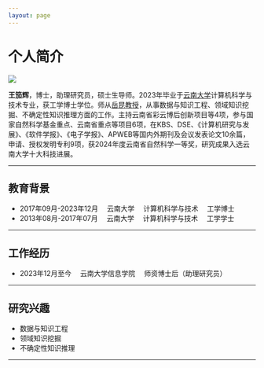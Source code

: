 ```yaml
---
layout: page
---
```


# 个人简介

<img src="https://bambooplus0o0.github.io/images/ICE.jpg" class="floatpic">

<!-- Here is **Jiahui Wang (王笳辉)**.<br>

I am an assistant professor at [School of Information Science](http://www.ise.ynu.edu.cn/), [Yunnan University](https://www.ynu.edu.cn/). I received my Ph.D. degree in Computer Science and Technology from the [School of Information Science](http://www.ise.ynu.edu.cn/), [Yunnan University](https://www.ynu.edu.cn/) in December 2023, working on domain knowledge mining and uncertain knowledge reasoning, supervised by [Prof. Kun Yue](http://www.ise.ynu.edu.cn/teacher/32). 


If you are interested in any aspect of me, I am always open to discussions and collaborations. Feel free to reach out to me at — **wjh@ynu.edu.cn** -->

**王笳辉**，博士，助理研究员，硕士生导师。2023年毕业于[云南大学](https://www.ynu.edu.cn/)计算机科学与技术专业，获工学博士学位。师从[岳昆教授](http://www.ise.ynu.edu.cn/teacher/32)，从事数据与知识工程、领域知识挖掘、不确定性知识推理方面的工作。主持云南省彩云博后创新项目等4项，参与国家自然科学基金重点、云南省重点等项目6项，在KBS、DSE、《计算机研究与发展》、《软件学报》、《电子学报》、APWEB等国内外期刊及会议发表论文10余篇，申请、授权发明专利9项，获2024年度云南省自然科学一等奖，研究成果入选云南大学十大科技进展。

---

## 教育背景

- 2017年09月-2023年12月&ensp; &ensp;云南大学&ensp; &ensp;计算机科学与技术&ensp; &ensp;工学博士
- 2013年08月-2017年07月&ensp; &ensp;云南大学&ensp; &ensp;计算机科学与技术&ensp; &ensp;工学学士

---

## 工作经历

- 2023年12月至今&ensp; &ensp;云南大学信息学院&ensp; &ensp;师资博士后（助理研究员）

---

## 研究兴趣

- 数据与知识工程
- 领域知识挖掘
- 不确定性知识推理

---



<!-- ---

 ## Education

- 2013 - 2017 Yunnan University Computer Science and Technology PH.D

- 2017 - 2023 Yunnan University Computer Science and Technology PH.D --> 



<!-- ---

## Research Interests

- Data and Knowledge Engineering
- Domain Knowledge Mining
- Uncertain Knowledge Reasoning

--- -->

<!-- ## News and Updates

- **May 2025**：Delighted to be selected as a winner of the 2025 Cambridge-CSC Scholarship!
- **June 2024**：Very excited to be selected as [KDD UC Scholar](https://kdd2024.kdd.org/undergraduate-consortium/). See you in Spain!
- **April 2024：**Our work *BLEGuard* has been accepted to [MobiSys 2024](https://www.sigmobile.org/mobisys/2024/) as a poster paper. See you in Japan!
- **March 2024：**Happy to receive a MPhil offer from Department of Engineering at Cambridge!
- **Dec 2023：**Very excited to be selected as [AAAI UC Scholar](https://aaai.org/aaai-conference/undergraduate-consortium-program/). See you in Canada!

<br>

<blockquote class="twitter-tweet"><p lang="en" dir="ltr">Thrilled to be an AAAI-UC Scholar at <a href="https://twitter.com/hashtag/AAAI24?src=hash&amp;ref_src=twsrc%5Etfw">#AAAI24</a>, thanks to <a href="https://twitter.com/hashtag/AAAI?src=hash&amp;ref_src=twsrc%5Etfw">#AAAI</a> &amp; <a href="https://twitter.com/hashtag/GoogleExploreCSR?src=hash&amp;ref_src=twsrc%5Etfw">#GoogleExploreCSR</a> for the sponsorship. Grateful for the knowledge gained and new friendships formed.<br><br>Wonderful trip in Vancouver. Looking forward to staying connected with all.<a href="https://twitter.com/hashtag/AAAI24?src=hash&amp;ref_src=twsrc%5Etfw">#AAAI24</a> <a href="https://twitter.com/hashtag/Vancouver?src=hash&amp;ref_src=twsrc%5Etfw">#Vancouver</a> <a href="https://twitter.com/hashtag/GoogleExploreCSR?src=hash&amp;ref_src=twsrc%5Etfw">#GoogleExploreCSR</a> <a href="https://t.co/wUQUp8XlSM">pic.twitter.com/wUQUp8XlSM</a></p>&mdash; Hanlin CAI (seeking a PhD position 2025) (@lancecai2002) <a href="https://twitter.com/lancecai2002/status/1762210025173344260?ref_src=twsrc%5Etfw">February 26, 2024</a></blockquote> <script async src="https://platform.twitter.com/widgets.js" charset="utf-8"></script> -->

